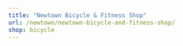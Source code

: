 ```yaml
---
title: "Newtown Bicycle & Fitness Shop"
url: /newtown/newtown-bicycle-and-fitness-shop/
shop: bicycle
---
```

